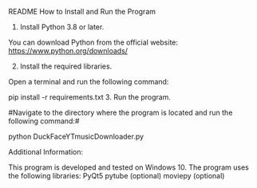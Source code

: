 README
How to Install and Run the Program

1. Install Python 3.8 or later.

You can download Python from the official website: https://www.python.org/downloads/

2. Install the required libraries.

Open a terminal and run the following command:

pip install -r requirements.txt
3. Run the program.

#Navigate to the directory where the program is located and run the following command:#

python DuckFaceYTmusicDownloader.py

Additional Information:

This program is developed and tested on Windows 10.
The program uses the following libraries:
PyQt5
pytube (optional)
moviepy (optional)
